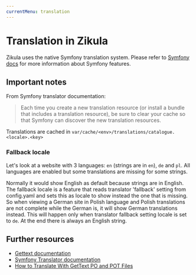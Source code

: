 ```yaml
---
currentMenu: translation
---
```

# Translation in Zikula

Zikula uses the native Symfony translation system. Please refer to [Symfony docs](https://symfony.com/doc/current/translation.html) for more information about Symfony features.

## Important notes

From Symfony translator documentation:

> Each time you create a new translation resource (or install a bundle that includes a translation resource), be sure to
clear your cache so that Symfony can discover the new translation resources.

Translations are cached in `var/cache/<env>/translations/catalogue.<locale>.<key>`

### Fallback locale

Let's look at a website with 3 languages: `en` (strings are in `en`), `de` and `pl`.
All languages are enabled but some translations are missing for some strings.

Normally it would show English as default because strings are in English.
The fallback locale is a feature that reads translator 'fallback' setting from config.yaml
and sets this as locale to show instead the one that is missing.
So when viewing a German site in Polish language and Polish translations are not complete
while the German is, it will show German translations instead. This will happen only
when translator fallback setting locale is set to `de`. At the end there is always an English string.

## Further resources

- [Gettext documentation](https://www.gnu.org/software/gettext/manual/gettext.html#I18n_002c-L10n_002c-and-Such)
- [Symfony Translator documentation](https://symfony.com/doc/current/translation.html)
- [How to Translate With GetText PO and POT Files](https://www.icanlocalize.com/site/tutorials/how-to-translate-with-gettext-po-and-pot-files/)
